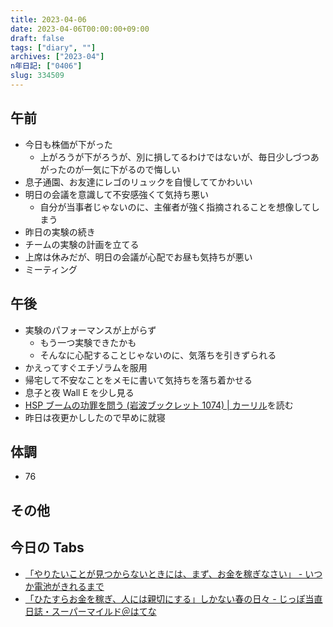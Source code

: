 ```yaml
---
title: 2023-04-06
date: 2023-04-06T00:00:00+09:00
draft: false
tags: ["diary", ""]
archives: ["2023-04"]
n年日記: ["0406"]
slug: 334509
---
```


## 午前

- 今日も株価が下がった
  - 上がろうが下がろうが、別に損してるわけではないが、毎日少しづつあがったのが一気に下がるので悔しい
- 息子通園、お友達にレゴのリュックを自慢しててかわいい
- 明日の会議を意識して不安感強くて気持ち悪い
  - 自分が当事者じゃないのに、主催者が強く指摘されることを想像してしまう
- 昨日の実験の続き
- チームの実験の計画を立てる
- 上席は休みだが、明日の会議が心配でお昼も気持ちが悪い
- ミーティング

## 午後

- 実験のパフォーマンスが上がらず
  - もう一つ実験できたかも
  - そんなに心配することじゃないのに、気落ちを引きずられる
- かえってすぐエチゾラムを服用
- 帰宅して不安なことをメモに書いて気持ちを落ち着かせる
- 息子と夜 Wall E を少し見る
- [HSP ブームの功罪を問う (岩波ブックレット 1074) | カーリル](https://calil.jp/book/4002710742)を読む
- 昨日は夜更かししたので早めに就寝

## 体調

- 76

## その他

## 今日の Tabs

- [「やりたいことが見つからないときには、まず、お金を稼ぎなさい」 - いつか電池がきれるまで](https://fujipon.hatenablog.com/entry/2020/06/02/132724)
- [「ひたすらお金を稼ぎ、人には親切にする」しかない春の日々 - じっぽ当直日誌・スーパーマイルド＠はてな](https://fujipon.hatenadiary.jp/entry/2023/04/05/233000)
